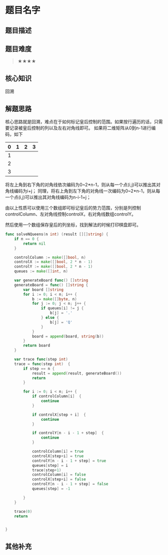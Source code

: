 # 题目名字
## 题目描述

## 题目难度
> ★★★★
## 核心知识
回溯

## 解题思路

核心思路就是回溯，难点在于如何标记皇后控制的范围。如果按行遍历的话，只需要记录被皇后控制的列以及左右对角线即可。
如果将二维矩阵从0到n-1进行编码，如下


|0|1|2|3|
|--|--|--|--|
|1||||
|2||||
|3||||

将左上角到右下角的对角线依次编码为0~2*n-1，则从每一个点(i,j)可以推出其对角线编码为i+j；
同理，将右上角到左下角的对角线一次编码为0~2*n-1，则从每一个点(i,j)可以推出其对角线编码为n-i-1+j；

由以上性质可以使用三个数组即可标记皇后的势力范围，分别是列控制controlColumn、左对角线控制controlX，右对角线数组controlY。

然后使用一个数组保存皇后的列坐标，找到解法的时候打印棋盘即可。

```go
func solveNQueens(n int) (result [][]string) {
    if n == 0 {
        return nil
    }

    controlColumn := make([]bool, n)
    controlX := make([]bool, 2 * n - 1)
    controlY := make([]bool, 2 * n - 1)
    queues := make([]int, n)

    var generateBoard func() []string
    generateBoard = func() []string {
        var board []string
        for i := 0; i < n; i++ {
            b := make([]byte, n)
            for j := 0; j < n; j++ {
                if queues[i] != j {
                    b[j] = '.'
                } else {
                    b[j] = 'Q'
                }
            }
            board = append(board, string(b))
        }
        return board
    }

    var trace func(step int) 
    trace = func(step int)  {
        if step == n {
            result = append(result, generateBoard())
            return 
        }

        for i := 0; i < n; i++ {
            if controlColumn[i]  {
                continue
            }

            if controlX[step + i]  {
                continue
            }

            if controlY[n - i - 1 + step]  {
                continue
            }

            controlColumn[i] = true
            controlX[step+i] = true
            controlY[n - i - 1 + step] = true
            queues[step] = i
            trace(step+1)
            controlColumn[i] = false
            controlX[step+i] = false
            controlY[n - i - 1 + step] = false
            queues[step] = -1

        }
    }

    trace(0)
    return 


}

```

## 其他补充
